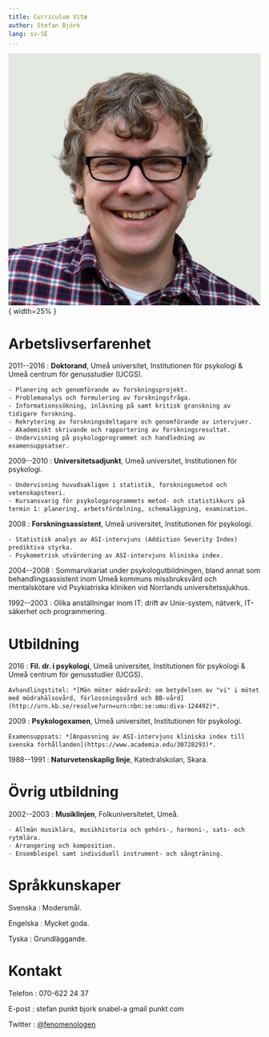 ```yaml
---
title: Curriculum Vitæ
author: Stefan Björk
lang: sv-SE
...
```


![](images/photo.jpg){ width=25% }


# Arbetslivserfarenhet

2011--2016
:   **Doktorand**, Umeå universitet, Institutionen för psykologi & Umeå centrum för genusstudier (UCGS).

    - Planering och genomförande av forskningsprojekt.
    - Problemanalys och formulering av forskningsfråga.
    - Informationssökning, inläsning på samt kritisk granskning av tidigare forskning.
    - Rekrytering av forskningsdeltagare och genomförande av intervjuer.
    - Akademiskt skrivande och rapportering av forskningsresultat.
    - Undervisning på psykologprogrammet och handledning av examensuppsatser.

2009--2010
:   **Universitetsadjunkt**, Umeå universitet, Institutionen för psykologi.

    - Undervisning huvudsakligen i statistik, forskningsmetod och vetenskapsteori.
    - Kursansvarig för psykologprogrammets metod- och statistikkurs på termin 1: planering, arbetsfördelning, schemaläggning, examination.

2008
:   **Forskningsassistent**, Umeå universitet, Institutionen för psykologi.

    - Statistisk analys av ASI-intervjuns (Addiction Severity Index) prediktiva styrka.
    - Psykometrisk utvärdering av ASI-intervjuns kliniska index.

2004--2008
:   Sommarvikariat under psykologutbildningen, bland annat som behandlingsassistent inom Umeå kommuns missbruksvård och mentalskötare vid Psykiatriska kliniken vid Norrlands universitetssjukhus.

1992--2003
:   Olika anställningar inom IT: drift av Unix-system, nätverk, IT-säkerhet och programmering.

# Utbildning

2016
:   **Fil. dr. i psykologi**, Umeå universitet, Institutionen för psykologi & Umeå centrum för genusstudier (UCGS).

    Avhandlingstitel: *[Män möter mödravård: om betydelsen av "vi" i mötet med mödrahälsovård, förlossningsvård och BB-vård](http://urn.kb.se/resolve?urn=urn:nbn:se:umu:diva-124492)*.

2009
:   **Psykologexamen**, Umeå universitet, Institutionen för psykologi.

    Examensuppsats: *[Anpassning av ASI-intervjuns kliniska index till svenska förhållanden](https://www.academia.edu/30728293)*.

1988--1991
:   **Naturvetenskaplig linje**, Katedralskolan, Skara.

# Övrig utbildning

2002--2003
:   **Musiklinjen**, Folkuniversitetet, Umeå.

    - Allmän musiklära, musikhistoria och gehörs-, harmoni-, sats- och rytmlära.
    - Arrangering och komposition.
    - Ensemblespel samt individuell instrument- och sångträning.

# Språkkunskaper

Svenska
:   Modersmål.

Engelska
:   Mycket goda.

Tyska
:   Grundläggande.

# Kontakt

Telefon
:   070-622 24 37

E-post
:   stefan punkt bjork snabel-a gmail punkt com

Twitter
:   [\@fenomenologen](https://twitter.com/fenomenologen)

